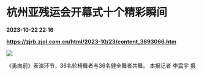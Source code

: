 # 杭州亚残运会开幕式十个精彩瞬间

**2023-10-22 22:16**

**https://zjrb.zjol.com.cn/html/2023-10/23/content_3693066.htm**

![](https://zjrb.zjol.com.cn/images/2023-10/23/zjrb2023102300005v01b006.jpg)

《勇向前》表演环节，36名轮椅舞者与36名健全舞者共舞。 本报记者 李震宇 摄